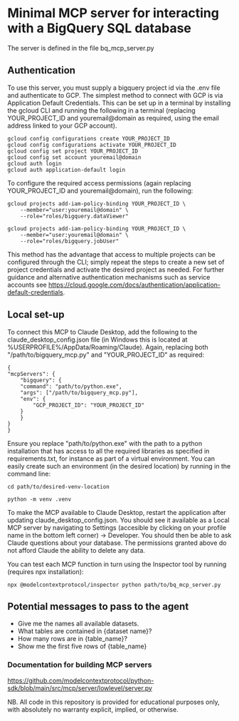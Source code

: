 # Minimal MCP server for interacting with a BigQuery SQL database

The server is defined in the file bq_mcp_server.py

## Authentication
To use this server, you must supply a bigquery project id via the .env file and authenticate to GCP. The simplest method to connect with GCP is via Application Default Credentials. This can be set up in a terminal by installing the gcloud CLI and running the following in a terminal (replacing YOUR_PROJECT_ID and youremail@domain as required, using the email address linked to your GCP account). 
```
gcloud config configurations create YOUR_PROJECT_ID
gcloud config configurations activate YOUR_PROJECT_ID
gcloud config set project YOUR_PROJECT_ID
gcloud config set account youremail@domain
gcloud auth login
gcloud auth application-default login
```

To configure the required access permissions (again replacing YOUR_PROJECT_ID and youremail@domain), run the following:

```
gcloud projects add-iam-policy-binding YOUR_PROJECT_ID \
    --member="user:youremail@domain" \
    --role="roles/bigquery.dataViewer"

gcloud projects add-iam-policy-binding YOUR_PROJECT_ID \
    --member="user:youremail@domain" \
    --role="roles/bigquery.jobUser"
```

This method has the advantage that access to multiple projects can be configured through the CLI; simply repeat the steps to create a new set of project credentials and activate the desired project as needed. For further guidance and alternative authentication mechanisms such as service accounts see https://cloud.google.com/docs/authentication/application-default-credentials. 

## Local set-up

To connect this MCP to Claude Desktop, add the following to the claude_desktop_config.json file (in Windows this is located at %USERPROFILE%/AppData/Roaming/Claude). Again, replacing both "/path/to/bigquery_mcp.py" and "YOUR_PROJECT_ID" as required:

```
{
"mcpServers": {
    "bigquery": {
    "command": "path/to/python.exe",
    "args": ["/path/to/bigquery_mcp.py"],
    "env": {
        "GCP_PROJECT_ID": "YOUR_PROJECT_ID"
    }
    }
}
}
```
Ensure you replace "path/to/python.exe" with the path to a python installation that has access to all the required libraries as specified in requirements.txt, for instance as part of a virtual environment. You can easily create such an environment (in the desired location) by running in the command line:

```cd path/to/desired-venv-location```

```python -m venv .venv```

To make the MCP available to Claude Desktop, restart the application after updating claude_desktop_config.json. You should see it available as a Local MCP server by navigating to Settings (accesible by clicking on your profile name in the bottom left corner) -> Developer. You should then be able to ask Claude questions about your database. The permissions granted above do not afford Claude the ability to delete any data.

You can test each MCP function in turn using the Inspector tool by running (requires npx installation):

```npx @modelcontextprotocol/inspector python path/to/bq_mcp_server.py```

## Potential messages to pass to the agent

- Give me the names all available datasets.
- What tables are contained in {dataset name}?
- How many rows are in {table_name}?
- Show me the first five rows of {table_name}


### Documentation for building MCP servers

https://github.com/modelcontextprotocol/python-sdk/blob/main/src/mcp/server/lowlevel/server.py

NB. All code in this repository is provided for educational purposes only, with absolutely no warranty explicit, implied, or otherwise.